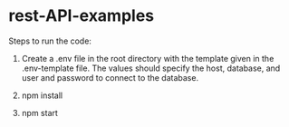 # rest-API-examples

Steps to run the code:

1. Create a .env file in the root directory with the template given in the .env-template file. The values should specify the host, database, and user and password to connect to the database.

2. npm install

3. npm start

